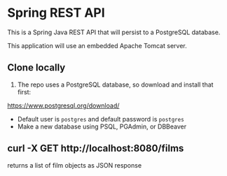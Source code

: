 # Spring REST API
This is a Spring Java REST API that will persist to a PostgreSQL database.

This application will use an embedded Apache Tomcat server.

## Clone locally
1. The repo uses a PostgreSQL database, so download and install that first:

https://www.postgresql.org/download/



   - Default user is `postgres` and default password is `postgres`
   - Make a new database using PSQL, PGAdmin, or DBBeaver



## curl -X GET http://localhost:8080/films
returns a list of film objects as JSON response
